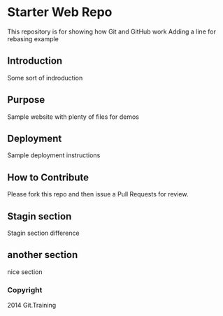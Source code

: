 # Starter Web Repo

This repository is for showing how Git and GitHub work
Adding a line for rebasing example

## Introduction

Some sort of indroduction

## Purpose

Sample website with plenty of files for demos

## Deployment

Sample deployment instructions

## How to Contribute

Please fork this repo and then issue a Pull Requests for review.

## Stagin section

Stagin section difference

## another section

nice section

### Copyright

2014 Git.Training